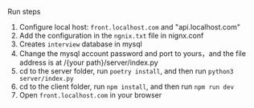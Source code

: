 
Run steps
1. Configure local host: ```front.localhost.com``` and "api.localhost.com"
2. Add the configuration in the ```ngnix.txt``` file in nignx.conf
3. Creates ```interview``` database in mysql
4. Change the mysql account password and port to yours，and the file address is at /{your path}/server/index.py
5. cd to the server folder, run ```poetry install```, and then run ```python3 server/index.py```
6. cd to the client folder, run ```npm install```, and then run ```npm run dev```
7. Open ```front.localhost.com``` in your browser